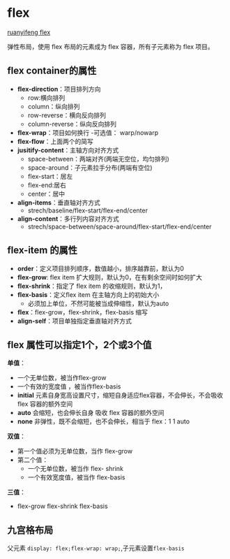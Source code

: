 # flex
[ruanyifeng flex](https://www.ruanyifeng.com/blog/2015/07/flex-grammar.html)

弹性布局，使用 flex 布局的元素成为 flex 容器，所有子元素称为 flex 项目。
## flex container的属性
- **flex-direction**：项目排列方向
  - row:横向排列
  - column：纵向排列
  - row-reverse：横向反向排列
  - column-reverse：纵向反向排列
- **flex-wrap**：项目如何换行
  -可选值： warp/nowarp
- **flex-flow**：上面两个的简写
- **jusitify-content**：主轴方向对齐方式
  - space-between：两端对齐(两端无空位，均匀排列)
  - space-around：子元素拉手分布(两端有空位)
  - flex-start：居左
  - flex-end:居右
  - center：居中
- **align-items**：垂直轴对齐方式
  - strech/baseline/flex-start/flex-end/center
- **align-content**：多行列内容对齐方式
  - strech/space-between/space-around/flex-start/flex-end/center

## flex-item 的属性

- **order**：定义项目排列顺序，数值越小，排序越靠前，默认为0
- **flex-grow**: flex item 扩大规则，默认为0，在有剩余空间时如何扩大
- **flex-shrink**：指定了 flex item 的收缩规则，默认为1，
- **flex-basis**：定义flex item 在主轴方向上的初始大小
  - 必须加上单位，不然可能被当成伸缩性，默认为auto
- **flex**：flex-grow，flex-shrink，flex-basis 缩写
- **align-self**：项目单独指定垂直轴对齐方式

## flex 属性可以指定1个，2个或3个值

**单值**：
  - 一个无单位数，被当作flex-grow
  - 一个有效的宽度值 ，被当作flex-basis
  - **initial**
    元素自身宽高设置尺寸，缩短自身适应flex容器，不会伸长，不会吸收 flex 容器的额外空间
  - **auto**
    会缩短，也会伸长自身 吸收 flex 容器的额外空间
  - **none**
    非弹性，既不会缩短，也不会伸长，相当于 flex：1 1 auto

**双值**：
  - 第一个值必须为无单位数，当作 flex-grow
  - 第二个值：
    - 一个无单位数，被当作 flex- shrink
    - 一个有效宽度值，被当作 flex-basis

**三值**：
  - flex-grow flex-shrink flex-basis

## 九宫格布局
父元素 
``display: flex;flex-wrap: wrap;``,子元素设置``flex-basis``















